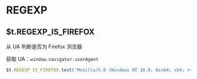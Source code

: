 # REGEXP

## $t.REGEXP_IS_FIREFOX

从 UA 判断是否为 Firefox 浏览器

获取 UA：`window.navigator.userAgent`

```javascript
$t.REGEXP_IS_FIREFOX.test('Mozilla/5.0 (Windows NT 10.0; Win64; x64; rv:74.0) Gecko/20100101 Firefox/74.0') // true
```
